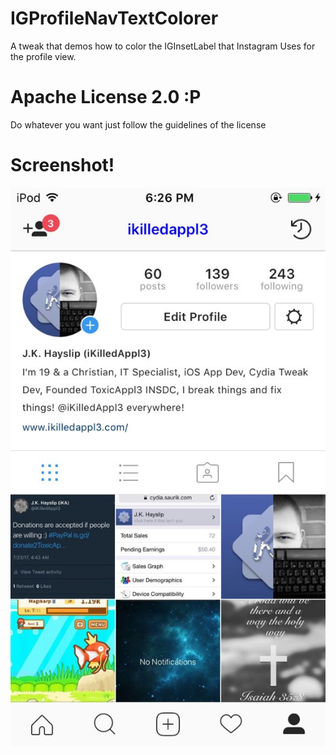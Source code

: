 # IGProfileNavTextColorer
A tweak that demos how to color the IGInsetLabel that Instagram Uses for the profile view.

# Apache License 2.0 :P
Do whatever you want just follow the guidelines of the license 

# Screenshot!
![Screenshot](https://github.com/iKilledAppl3/IGProfileNavTextColorer/blob/master/screenshot.jpg?raw=true)
